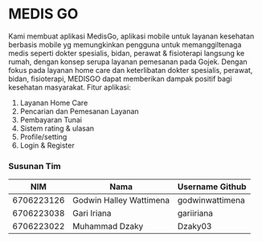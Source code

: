 # MEDIS GO
Kami membuat aplikasi MedisGo, aplikasi mobile untuk layanan kesehatan berbasis mobile yg memungkinkan pengguna untuk memanggiltenaga medis
seperti dokter spesialis, bidan, perawat & fisioterapi langsung ke rumah, dengan konsep serupa layanan pemesanan pada Gojek. Dengan fokus pada layanan home
care dan keterlibatan dokter spesialis, perawat, bidan, fisioterapi, MEDISGO dapat memberikan dampak positif bagi kesehatan masyarakat.
Fitur aplikasi:
1. Layanan Home Care
2. Pencarian dan Pemesanan Layanan
2. Pembayaran Tunai
3. Sistem rating & ulasan
4. Profile/setting
5. Login & Register
### Susunan Tim
| NIM        | Nama                    | Username Github |
|------------|-------------------------|-----------------|
| 6706223126 | Godwin Halley Wattimena | godwinwattimena |
| 6706223038 | Gari Iriana             | gariiriana      |
| 6706223022 | Muhammad Dzaky          | Dzaky03         |
